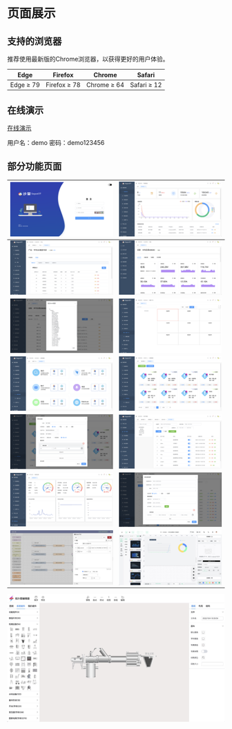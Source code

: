 # 页面展示


## 支持的浏览器

推荐使用最新版的Chrome浏览器，以获得更好的用户体验。

| Edge      | Firefox      | Chrome      | Safari      |
| --------- | ------------ | ----------- | ----------- |
| Edge ≥ 79 | Firefox ≥ 78 | Chrome ≥ 64 | Safari ≥ 12 |

## 在线演示

[在线演示](https://zhgy.sagoo.cn)

用户名：demo  密码：demo123456

## 部分功能页面

| ![登录页](../../public/imgs/demo/01.png)          | ![物联概览](../../public/imgs/demo/02.png)     |
|------------------------------------------------| --------------------------------------------------- |
| ![物模型管理](../../public/imgs/demo/03.png)   | ![设备数据监测](../../public/imgs/demo/04.png) |
| ![设备数据日志](../../public/imgs/demo/05.png)  | ![视频监控](../../public/imgs/demo/08.png)     |
| ![通知配置](../../public/imgs/demo/09.png)    | ![告警配置管理](../../public/imgs/demo/10.png) |
| ![告警规则配置](../../public/imgs/demo/11.png)  | ![用户管理](../../public/imgs/demo/12.png)     |
| ![系统监控](../../public/imgs/demo/13.png)    | ![数据汇聚中心](../../public/imgs/demo/14.png) |
| ![可视化规则引擎](../../public/imgs/demo/07.png) | ![可视化大屏](../../public/imgs/demo/06.png)   |

![组态界面](../../public/imgs/configure.jpg)










